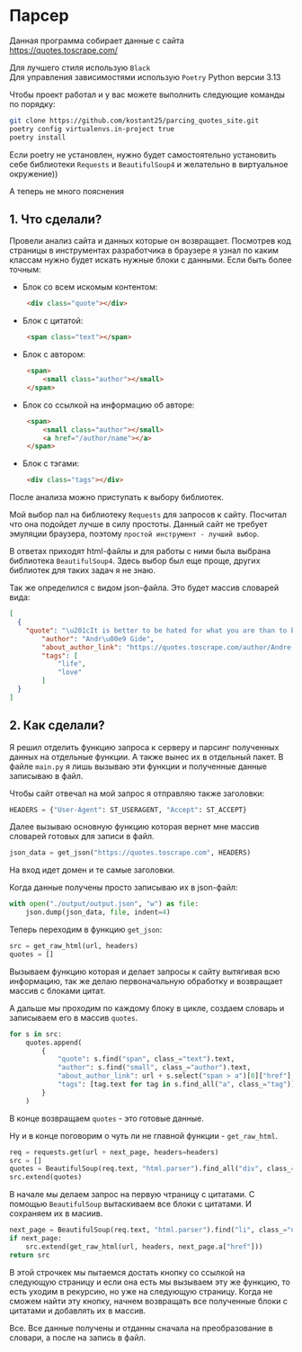 # Парсер

Данная программа собирает данные с сайта https://quotes.toscrape.com/

Для лучшего стиля использую `Black`\
Для управления зависимостями использую `Poetry`
Python версии 3.13

Чтобы проект работал и у вас можете выполнить следующие команды по порядку:
```bash
git clone https://github.com/kostant25/parcing_quotes_site.git
poetry config virtualenvs.in-project true
poetry install
```
Если poetry не установлен, нужно будет самостоятельно установить себе библиотеки `Requests` и `BeautifulSoup4`
и желательно в виртуальное окружение))

А теперь не много пояснения

## 1. Что сделали?

Провели анализ сайта и данных которые он возвращает.
Посмотрев код страницы в инструментах разработчика в браузере я узнал по каким классам нужно будет искать нужные блоки с данными.
Если быть более точным:
* Блок со всем искомым контентом:
   ```html
    <div class="quote"></div>
   ```
* Блок с цитатой:
   ```html
    <span class="text"></span>
   ```
* Блок с автором:
   ```html
    <span>
        <small class="author"></small>
    </span>
   ```
* Блок со ссылкой на информацию об авторе:
   ```html
    <span>
        <small class="author"></small>
        <a href="/author/name"></a>
    </span>
   ```
* Блок с тэгами:
   ```html
    <div class="tags"></div>
   ```

После анализа можно приступать к выбору библиотек.

Мой выбор пал на библиотеку `Requests` для запросов к сайту.
Посчитал что она подойдет лучше в силу простоты.
Данный сайт не требует эмуляции браузера, поэтому `простой инструмент - лучший выбор`.

В ответах приходят html-файлы и для работы с ними была выбрана библиотека `BeautifulSoup4`.
Здесь выбор был еще проще, других библиотек для таких задач я не знаю.

Так же определился с видом json-файла. Это будет массив словарей вида:

```json
[
  {
    "quote": "\u201cIt is better to be hated for what you are than to be loved for what you are not.\u201d",
        "author": "Andr\u00e9 Gide",
        "about_author_link": "https://quotes.toscrape.com/author/Andre-Gide",
        "tags": [
            "life",
            "love"
        ]
  }
]
```

## 2. Как сделали?

Я решил отделить функцию запроса к серверу и парсинг полученных данных на отдельные функции.
А также вынес их в отдельный пакет. В файле `main.py` я лишь вызываю эти функции и полученные данные записываю в файл.

Чтобы сайт отвечал на мой запрос я отправляю также заголовки:
```python
HEADERS = {"User-Agent": ST_USERAGENT, "Accept": ST_ACCEPT}
```

Далее вызываю основную функцию которая вернет мне массив словарей готовых для записи в файл.
```python
json_data = get_json("https://quotes.toscrape.com", HEADERS)
```
На вход идет домен и те самые заголовки.

Когда данные получены просто записываю их в json-файл:
```python
with open("./output/output.json", "w") as file:
    json.dump(json_data, file, indent=4)
```

Теперь переходим в функцию `get_json`:
```python
src = get_raw_html(url, headers)
quotes = []
```
Вызываем функцию которая и делает запросы к сайту вытягивая всю информацию, так же делаю первоначальную обработку
и возвращает массив с блоками цитат.

А дальше мы проходим по каждому блоку в цикле, создаем словарь и записываем его в массив `quotes`.
```python
for s in src:
    quotes.append(
        {
            "quote": s.find("span", class_="text").text,
            "author": s.find("small", class_="author").text,
            "about_author_link": url + s.select("span > a")[0]["href"],
            "tags": [tag.text for tag in s.find_all("a", class_="tag")],
        }
    )
```
В конце возвращаем `quotes` - это готовые данные.

Ну и в конце поговорим о чуть ли не главной функции - `get_raw_html`.
```python
req = requests.get(url + next_page, headers=headers)
src = []
quotes = BeautifulSoup(req.text, "html.parser").find_all("div", class_="quote")
src.extend(quotes)
```
В начале мы делаем запрос на первую чтраницу с цитатами. С помощью `BeautifulSoup` вытаскиваем все блоки с цитатами.
И сохраняем их в масиив.
```python
next_page = BeautifulSoup(req.text, "html.parser").find("li", class_="next")
if next_page:
    src.extend(get_raw_html(url, headers, next_page.a["href"]))
return src
```
В этой строчкек мы пытаемся достать кнопку со ссылкой на следующую страницу и если она есть мы вызываем эту же функцию,
то есть уходим в рекурсию, но уже на следующую страницу. Когда не сможем найти эту кнопку,
начнем возвращать все полученные блоки с цитатами и добавлять их в массив.

Все. Все данные получены и отданны сначала на преобразование в словари, а после на запись в файл.